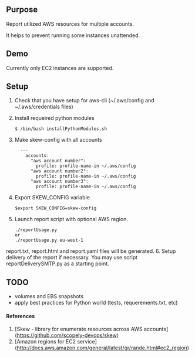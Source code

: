 ## Purpose

Report utilized AWS resources for multiple accounts. 

It helps to prevent running some instances unattended.

## Demo

Currently only EC2 instances are supported.

## Setup

1. Check that you have setup for aws-cli (~/.aws/config and ~/.aws/credentials files)
2. Install requeired python modules 

    ```
    $ /bin/bash installPythonModules.sh
    ```
3. Make skew-config with all accounts

    ```
      ---
        accounts:
          "aws account number":
            profile: profile-name-in ~/.aws/config
          "aws account number2":
            profile: profile-name-in ~/.aws/config
          "aws account number3":
            profile: profile-name-in ~/.aws/config
    ```
4. Export SKEW_CONFIG variable

    ```
    $export SKEW_CONFIG=skew-config
    ```
5. Launch report script with optional AWS region.

    ```
    ./reportUsage.py
    or 
    ./reportUsage.py eu-west-1
    ```
report.txt, report.html and report.yaml files will be generated.
6. Setup delivery of the report if necessary.
   You may use script reportDeliverySMTP.py as a starting point.
 
## TODO

+ volumes and EBS snapshots
+ apply best practices for Python world (tests, requerements.txt, etc)


#### References

1. [Skew - library for enumerate resources across AWS accounts] (https://github.com/scopely-devops/skew)
2. [Amazon regions for EC2 service] (http://docs.aws.amazon.com/general/latest/gr/rande.html#ec2_region)

